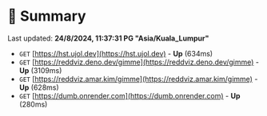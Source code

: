 # 📖 Summary
Last updated: **24/8/2024, 11:37:31 PG "Asia/Kuala_Lumpur"**

- `GET` [https://hst.ujol.dev](https://hst.ujol.dev) - **Up** (634ms)
- `GET` [https://reddviz.deno.dev/gimme](https://reddviz.deno.dev/gimme) - **Up** (3109ms)
- `GET` [https://reddviz.amar.kim/gimme](https://reddviz.amar.kim/gimme) - **Up** (628ms)
- `GET` [https://dumb.onrender.com](https://dumb.onrender.com) - **Up** (280ms)
